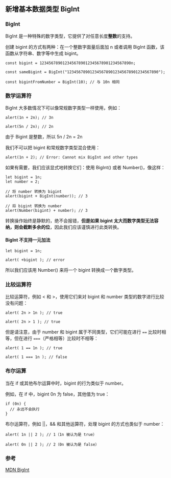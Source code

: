 
## 新增基本数据类型 BigInt

### BigInt

BigInt 是一种特殊的数字类型，它提供了对任意长度**整数**的支持。

创建 bigint 的方式有两种：在一个整数字面量后面加 n 或者调用 BigInt 函数，该函数从字符串、数字等中生成 bigint。


```
const bigint = 1234567890123456789012345678901234567890n;

const sameBigint = BigInt("1234567890123456789012345678901234567890");

const bigintFromNumber = BigInt(10); // 与 10n 相同

```


### 数学运算符

BigInt 大多数情况下可以像常规数字类型一样使用，例如：


```
alert(1n + 2n); // 3n

alert(5n / 2n); // 2n

```

由于 Bigint 是整数，所以 5n / 2n = 2n

我们不可以把 bigint 和常规数字类型混合使用：


```
alert(1n + 2); // Error: Cannot mix BigInt and other types

```

如果有需要，我们应该显式地转换它们：使用 BigInt() 或者 Number()，像这样：


```
let bigint = 1n;
let number = 2;

// 将 number 转换为 bigint
alert(bigint + BigInt(number)); // 3

// 将 bigint 转换为 number
alert(Number(bigint) + number); // 3
```

转换操作始终是静默的，绝不会报错，**但是如果 bigint 太大而数字类型无法容纳，则会截断多余的位**，因此我们应该谨慎进行此类转换。

#### BigInt 不支持一元加法


```
let bigint = 1n;

alert( +bigint ); // error
```
所以我们应该用 Number() 来将一个 bigint 转换成一个数字类型。



### 比较运算符

比较运算符，例如 < 和 >，使用它们来对 bigint 和 number 类型的数字进行比较没有问题：


```
alert( 2n > 1n ); // true

alert( 2n > 1 ); // true
```

但是请注意，由于 number 和 bigint 属于不同类型，它们可能在进行 `==` 比较时相等，但在进行 `===`（严格相等）比较时不相等：


```
alert( 1 == 1n ); // true

alert( 1 === 1n ); // false
```

### 布尔运算

当在 if 或其他布尔运算中时，bigint 的行为类似于 number。

例如，在 if 中，bigint 0n 为 false，其他值为 true：

```
if (0n) {
  // 永远不会执行
}
```


布尔运算符，例如 ||，&& 和其他运算符，处理 bigint 的方式也类似于 number：

```
alert( 1n || 2 ); // 1（1n 被认为是 true）

alert( 0n || 2 ); // 2（0n 被认为是 false）
```


### 参考

[MDN BigInt](https://developer.mozilla.org/en-US/docs/Web/JavaScript/Reference/Global_Objects/BigInt)


